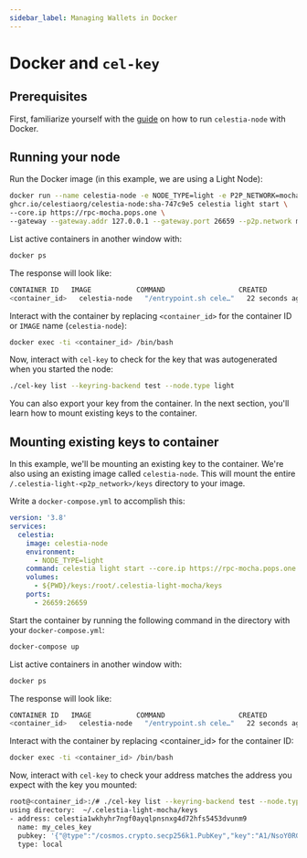 ```yaml
---
sidebar_label: Managing Wallets in Docker
---
```


# Docker and `cel-key`

## Prerequisites

First, familiarize yourself with the [guide](../nodes/docker-images.mdx) on how to run `celestia-node` with Docker.

## Running your node

Run the Docker image (in this example, we are using a Light Node):

```bash
docker run --name celestia-node -e NODE_TYPE=light -e P2P_NETWORK=mocha -p 26659:26659 \
ghcr.io/celestiaorg/celestia-node:sha-747c9e5 celestia light start \
--core.ip https://rpc-mocha.pops.one \
--gateway --gateway.addr 127.0.0.1 --gateway.port 26659 --p2p.network mocha
```

List active containers in another window with:

```bash
docker ps
```

The response will look like:

```bash
CONTAINER ID   IMAGE           COMMAND                  CREATED          STATUS          PORTS      NAMES
<container_id>   celestia-node   "/entrypoint.sh cele…"   22 seconds ago   Up 21 seconds   2121/tcp   docker-compose-test-celestia-1
```

Interact with the container by replacing `<container_id>` for the container ID or `IMAGE` name (`celestia-node`):

```bash
docker exec -ti <container_id> /bin/bash
```

Now, interact with `cel-key` to check for the key that was autogenerated when you started the node:

```bash
./cel-key list --keyring-backend test --node.type light
```

You can also export your key from the container. In the next section, you'll learn how to mount existing keys to the container.

## Mounting existing keys to container

In this example, we'll be mounting an existing key to the container. We're also using an existing image called `celestia-node`. This will mount the entire `/.celestia-light-<p2p_network>/keys` directory to your image.

Write a `docker-compose.yml` to accomplish this:

```yaml
version: '3.8'
services:
  celestia:
    image: celestia-node
    environment:
      - NODE_TYPE=light
    command: celestia light start --core.ip https://rpc-mocha.pops.one --gateway --gateway.addr 127.0.0.1 --gateway.port 26659 --p2p.network mocha --keyring.accname my_celes_key
    volumes:
      - ${PWD}/keys:/root/.celestia-light-mocha/keys
    ports:
      - 26659:26659
```

Start the container by running the following command in the directory with your `docker-compose.yml`:

```bash
docker-compose up
```

List active containers in another window with:

```bash
docker ps
```

The response will look like:

```bash
CONTAINER ID   IMAGE           COMMAND                  CREATED          STATUS          PORTS      NAMES
<container_id>   celestia-node   "/entrypoint.sh cele…"   22 seconds ago   Up 21 seconds   2121/tcp   docker-compose-test-celestia-1
```

Interact with the container by replacing <container_id> for the container ID:

```bash
docker exec -ti <container_id> /bin/bash
```

Now, interact with `cel-key` to check your address matches the address you expect with the key you mounted:

```bash
root@<container_id>:/# ./cel-key list --keyring-backend test --node.type light
using directory:  ~/.celestia-light-mocha/keys
- address: celestia1wkhyhr7ngf0ayqlpnsnxg4d72hfs5453dvunm9
  name: my_celes_key
  pubkey: '{"@type":"/cosmos.crypto.secp256k1.PubKey","key":"A1/NsoY0RGL7Hqt4VWLg441GQKJsZ2fBUnZXipgns8oV"}'
  type: local
```

